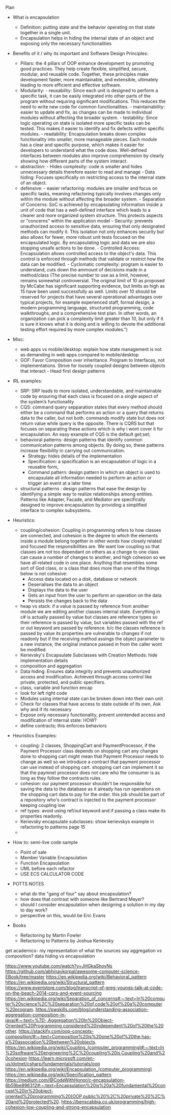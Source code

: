 Plan
- What is encapsulation
	- Definition: putting state and the behavior operating on that state together in a single unit.
	- Encapsulation helps in hiding the internal state of an object and exposing only the necessary functionalities

- Benefits of it / why its important and Software Design Principles:
	- Pillars: the 4 pillars of OOP enhance development by promoting good practices. They help create flexible, simplified, secure, modular, and reusable code. Together, these principles make development faster, more maintainable, and extensible, ultimately leading to more efficient and effective software.
	- Modularity: 
			- reusability: Since each unit is designed to perform a specific task, it can be easily integrated into other parts of the program without requiring significant modifications. This reduces the need to write new code for common functionalities.
			- maintainability: easier to update and fix, as changes can be made to individual modules without affecting the broader system.
			- testability: Since logic operating on state is isolated more specific tasks can be tested. This makes it easier to identify and fix defects within specific modules.
			- readability: Encapsulation breaks down complex functionality into smaller, more manageable pieces. Each module has a clear and specific purpose, which makes it easier for developers to understand what the code does. Well-defined interfaces between modules also improve comprehension by clearly showing how different parts of the system interact.
	- abstraction: 
			- Hides complexity: code is smaller and hides unnecessary details therefore easier to read and manage
			- Data hiding: Focuses specifically on restricting access to the internal state of an object.
	- defensive:
			- easier refactoring: modules are smaller and focus on specific tasks, meaning refactoring typically involves changes only within the module without affecting the broader system.
			- Separation of Concerns: SoC is achieved by encapsulating information inside a unit of code that has a well-defined interface which leads to a clearer and more organized system structure. This protects aspects or "concerns" within the application model
			- Security: prevents unauthorized access to sensitive data, ensuring that only designated methods can modify it. This isolation not only enhances security but also allows for fewer, more robust unit tests focused on the encapsulated logic. By encapsulating logic and data we are also stopping unsafe actions to be done.
			- Controlled Access: Encapsulation allows controlled access to the object's data. This control is enforced through methods that validate or restrict how the data can be modified.
			- Cyclomatic complexity: program is easier to understand, cuts down the ammount of decisions made in a method/class (The precise number to use as a limit, however, remains somewhat controversial. The original limit of 10 as proposed by McCabe has significant supporting evidence, but limits as high as 15 have been used successfully as well. Limits over 10 should be reserved for projects that have several operational advantages over typical projects, for example experienced staff, formal design, a modern programming language, structured programming, code walkthroughs, and a comprehensive test plan. In other words, an organization can pick a complexity limit greater than 10, but only if it is sure it knows what it is doing and is willing to devote the additional testing effort required by more complex modules.")

- Misc: 
	- web apps vs mobile/desktop: explain how state management is not as demanding in web apps compared to mobile/desktop
	- GOF: Favor Composition over inheritance. Program to Interfaces, not implementations. Strive for loosely coupled designs between objects that interact - Head first design patterns

- IRL examples:
	- SRP: SRP leads to more isolated, understandable, and maintainable code by ensuring that each class is focused on a single aspect of the system’s functionality
	- CQS: command query sepparation states that every method should either be a command that performs an action or a query that returns data to the caller, but not both. commands modify state but does not return value while query is the opposite. There is CQRS but that focuses on separating these actions which is why i wont cover it for encapsulation. An easy example of CQS is the default get;set;
	- behavioral patterns: design patterns that identify common communication patterns among objects. By doing so, these patterns increase flexibility in carrying out communication.
		- Strategy: hides details of the implementation
		- Specification: a specification is an encapsulation of logic in a reusable form,
		- Command pattern: design pattern in which an object is used to encapsulate all information needed to perform an action or trigger an event at a later time
	- structural patterns : design patterns that ease the design by identifying a simple way to realize relationships among entities. Patterns like Adapter, Facade, and Mediator are specifically designed to improve encapsulation by providing a simplified interface to complex subsystems.

- Heuristics: 
	- coupling/cohesion: Coupling in programming refers to how classes are connected, and cohesion is the degree to which the elements inside a module belong together in other words how closely related and focused the responsibilities are. We want low coupling so that classes are not too dependant on others as a change to one class can cause a number of changes to another, and high cohesion so we have all related code in one place. Anything that resembles some sort of God class, or a class that does more than one of the things below is not cohesive:
		- Access data located on a disk, database or network
		- Deserialises the data to an object
		- Displays the data to the user
		- Gets an input from the user to perform an operation on the data
		- Persists the changes back to the data
	- heap vs stack: if a value is passed by reference from another module we are editing another classes internal state. Everything in c# is actually passed by value but classes are reference types so their reference is passed by value, but variables passed with the ref or out keyword are passed by reference. b/c the classes reference is passed by value its properties are vulnerable to changes if not readonly but if the receiving method assings the object parameter to a new instance, the original instance passed in from the caller wont be modified.
	- Kerievsky's Encapsulate Subclasses with Creation Methods: hide implementation details
	- composition and aggregation
	- Data hiding: Ensures data integrity and prevents unauthorized access and modification. Achieved through access control like private, protected, and public specifiers.
	- class, variable and function encap
	- look for left right code
	- Modules using internal state can be broken down into their own unit
	- Check for classes that have access to state outside of its own, Ask why and if its necessary
  	- Expose only necessary functionality, prevent unintended access and modification of internal state: HOW?
	- define contracts; this enforces behaviors

- Heuristics Examples:
	- coupling: 2 classes, ShoppingCart and PaymentProcessor, if the Payment Processor class depends on shopping cart any changes done to shopping cart might mean that Payment Processor needs to change as well so we introduce a contract that payment processor can use instead of shopping cart. shopping cart can implement it so that the paymnet processor does not care who the consumer is as long as they follow the contracts rules.
	- cohesion: our payment processor shouldn't be responsible for saving the data to the database as it already has run operations on the shopping cart data to pay for the order. this job should be part of a repository who's contract is injected to the payment processor keeping coupling low
	- ref types: avoid using ref/out keyword and if passing a class make its properties readonly.
	- Kerievsky encapsulate subclasses: show kerievskys example in refactoring to patterns page 15
	- 

- How to: semi-live code sample
	- Point of sale
	- Member Variable Encapsulation
	- Function Encapsulation
	- UML before each refactor
	- USE ECS CALCULATOR CODE

- POTTS NOTES
	- what do the "gang of four" say about encapsulation?
	- how does that contrast with someone like Bertrand Meyer?
	- should I consider encapsulation when designing a solution in my day to day work?
	- perspective on this, would be Eric Evans

- Books
	- Refactoring by Martin Fowler
	- Refactoring to Patterns by Joshua Kerievsky


get academics- my representation of what the sources say
aggregation vs composition?
data hiding vs encapsulation

https://www.youtube.com/watch?v=JHGkaShoyNs
https://github.com/abhinavkorpal/awesome-computer-science-EBook/tree/master
https://en.wikipedia.org/wiki/Behavioral_pattern
https://en.wikipedia.org/wiki/Structural_pattern
https://www.eventstore.com/blog/transcript-of-greg-youngs-talk-at-code-on-the-beach-2014-cqrs-and-event-sourcing
https://en.wikipedia.org/wiki/Separation_of_concerns#:~:text=In%20computer%20science%2C%20separation%20of,code%20of%20a%20computer%20program.
https://pwskills.com/blog/understanding-association-aggregation-composition-in-java/#:~:text=%7D-,Aggregation%20In%20Object-Oriented%20Programming,considered%20independent%20of%20the%20other.
https://stackify.com/oop-concepts-composition/#:~:text=Composition%20is%20one%20of%20the,has-a%20association%20between%20objects.
https://en.wikipedia.org/wiki/Coupling_(computer_programming)#:~:text=In%20software%20engineering%2C%20coupling%20is,Coupling%20and%20cohesion
https://learn.microsoft.com/en-us/dotnet/csharp/fundamentals/tutorials/oop
https://en.wikipedia.org/wiki/Encapsulation_(computer_programming)
https://en.wikipedia.org/wiki/Specification_pattern
https://medium.com/@CodeWithHonor/c-encapsulation-6b59be896312#:~:text=Encapsulation%20is%20a%20fundamental%20concept%20in%20object-oriented%20programming%20(OOP,public%20%2C%20private%20%2C%20and%20protected%20.
https://benscabbia.co.uk/programming/high-cohesion-low-coupling-and-strong-encapsulation
